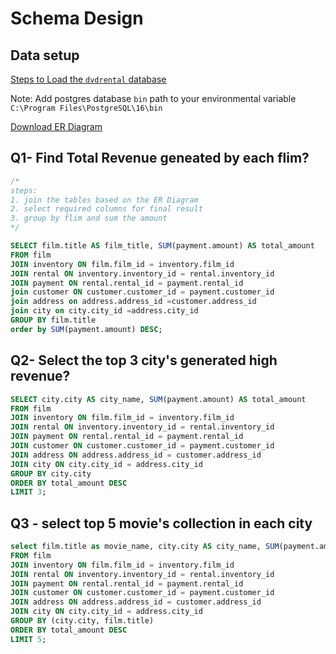 # Schema Design

## Data setup

[Steps to Load the `dvdrental` database](https://www.postgresqltutorial.com/postgresql-getting-started/load-postgresql-sample-database/)

Note: Add postgres database `bin` path to your environmental variable `C:\Program Files\PostgreSQL\16\bin`

[Download ER Diagram](https://www.postgresqltutorial.com/wp-content/uploads/2018/03/printable-postgresql-sample-database-diagram.pdf)

## Q1- Find Total Revenue geneated by each flim?

```SQL
/*
steps:
1. join the tables based on the ER Diagram
2. select required columns for final result
3. group by flim and sum the amount
*/

SELECT film.title AS film_title, SUM(payment.amount) AS total_amount
FROM film
JOIN inventory ON film.film_id = inventory.film_id
JOIN rental ON inventory.inventory_id = rental.inventory_id
JOIN payment ON rental.rental_id = payment.rental_id
join customer ON customer.customer_id = payment.customer_id 
join address on address.address_id =customer.address_id 
join city on city.city_id =address.city_id 
GROUP BY film.title 
order by SUM(payment.amount) DESC;
```

## Q2- Select the top 3 city's generated high revenue?

```SQL
SELECT city.city AS city_name, SUM(payment.amount) AS total_amount
FROM film
JOIN inventory ON film.film_id = inventory.film_id
JOIN rental ON inventory.inventory_id = rental.inventory_id
JOIN payment ON rental.rental_id = payment.rental_id
JOIN customer ON customer.customer_id = payment.customer_id 
JOIN address ON address.address_id = customer.address_id 
JOIN city ON city.city_id = address.city_id 
GROUP BY city.city
ORDER BY total_amount DESC
LIMIT 3;
```

## Q3 - select top 5 movie's collection in each city

```sql
select film.title as movie_name, city.city AS city_name, SUM(payment.amount) AS total_amount
FROM film
JOIN inventory ON film.film_id = inventory.film_id
JOIN rental ON inventory.inventory_id = rental.inventory_id
JOIN payment ON rental.rental_id = payment.rental_id
JOIN customer ON customer.customer_id = payment.customer_id 
JOIN address ON address.address_id = customer.address_id 
JOIN city ON city.city_id = address.city_id 
GROUP BY (city.city, film.title)
ORDER BY total_amount DESC
LIMIT 5;
```
